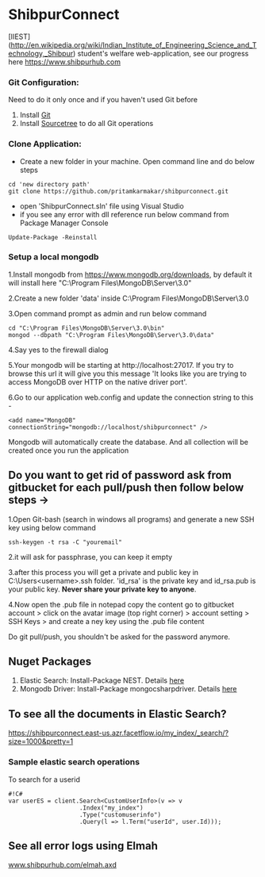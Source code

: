 # ShibpurConnect
[IIEST] (http://en.wikipedia.org/wiki/Indian_Institute_of_Engineering_Science_and_Technology,_Shibpur) student's welfare web-application, see our progress here https://www.shibpurhub.com

### Git Configuration:
Need to do it only once and if you haven't used Git before

1. Install [Git](http://git-scm.com/downloads)  
2. Install [Sourcetree](http://www.sourcetreeapp.com/) to do all Git operations 

### Clone Application:

* Create a new folder in your machine. Open command line and do below steps
```
cd 'new directory path'
git clone https://github.com/pritamkarmakar/shibpurconnect.git
```
* open 'ShibpurConnect.sln' file using Visual Studio
* if you see any error with dll reference run below command from Package Manager Console
```
Update-Package -Reinstall
```

### Setup a local mongodb
1.Install mongodb from https://www.mongodb.org/downloads, by default it will install here "C:\Program Files\MongoDB\Server\3.0"

2.Create a new folder 'data' inside C:\Program Files\MongoDB\Server\3.0

3.Open command prompt as admin and run below command
```
cd "C:\Program Files\MongoDB\Server\3.0\bin"
mongod --dbpath "C:\Program Files\MongoDB\Server\3.0\data"
```
4.Say yes to the firewall dialog

5.Your mongodb will be starting at http://localhost:27017. If you try to browse this url it will give you this message 'It looks like you are trying to access MongoDB over HTTP on the native driver port'.

6.Go to our application web.config and update the connection string to this -
```
<add name="MongoDB" connectionString="mongodb://localhost/shibpurconnect" />
```
Mongodb will automatically create the database. And all collection will be created once you run the application


## Do you want to get rid of password ask from gitbucket for each pull/push then follow below steps ->
 
1.Open Git-bash (search in windows all programs) and generate a new SSH key using below command
```
ssh-keygen -t rsa -C "youremail"
```
2.it will ask for passphrase, you can keep it empty

3.after this process you will get a private and public key in C:\Users\<username>\.ssh folder. 'id_rsa' is the private key and id_rsa.pub is your public key. **Never share your private key to anyone**.

4.Now open the .pub file in notepad copy the content go to gitbucket account  > click on the avatar image (top right corner) > account setting > SSH Keys > and create a ney key using the .pub file content 

Do git pull/push, you shouldn't be asked for the password anymore.

## Nuget Packages
1. Elastic Search: Install-Package NEST. Details [here](https://www.nuget.org/packages/NEST/0.9.19)
2. Mongodb Driver: Install-Package mongocsharpdriver. Details [here](https://www.nuget.org/packages/mongocsharpdriver/)

## To see all the documents in Elastic Search?
https://shibpurconnect.east-us.azr.facetflow.io/my_index/_search/?size=1000&pretty=1

### Sample elastic search operations ###
To search for a userid
```
#!C#
var userES = client.Search<CustomUserInfo>(v => v
                    .Index("my_index")
                    .Type("customuserinfo")
                    .Query(l => l.Term("userId", user.Id)));

```

## See all error logs using Elmah ##
www.shibpurhub.com/elmah.axd